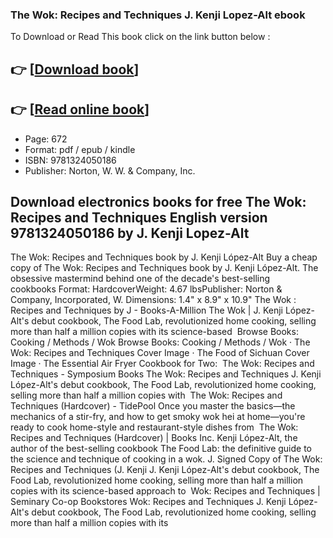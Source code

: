 ### The Wok: Recipes and Techniques J. Kenji Lopez-Alt ebook

To Download or Read This book click on the link button below :

## 👉  [**[Download book](http://ebooksharez.info/download.php?group=book&from=github.com&id=627609&lnk=1081 "Download book")**]

## 👉  [**[Read online book](http://ebooksharez.info/download.php?group=book&from=github.com&id=627609&lnk=1081 "Read online book")**]


* Page: 672
* Format: pdf / epub / kindle
* ISBN: 9781324050186
* Publisher: Norton, W. W. &amp; Company, Inc.



## Download electronics books for free The Wok: Recipes and Techniques English version 9781324050186 by J. Kenji Lopez-Alt



 The Wok: Recipes and Techniques book by J. Kenji López-Alt Buy a cheap copy of The Wok: Recipes and Techniques book by J. Kenji López-Alt. The obsessive mastermind behind one of the decade&#039;s best-selling cookbooks Format: HardcoverWeight: 4.67 lbsPublisher: Norton &amp; Company, Incorporated, W. Dimensions: 1.4&quot; x 8.9&quot; x 10.9&quot;
 The Wok : Recipes and Techniques by J  - Books-A-Million The Wok | J. Kenji López-Alt&#039;s debut cookbook, The Food Lab, revolutionized home cooking, selling more than half a million copies with its science-based 
 Browse Books: Cooking / Methods / Wok Browse Books: Cooking / Methods / Wok · The Wok: Recipes and Techniques Cover Image · The Food of Sichuan Cover Image · The Essential Air Fryer Cookbook for Two: 
 The Wok: Recipes and Techniques - Symposium Books The Wok: Recipes and Techniques J. Kenji López-Alt&#039;s debut cookbook, The Food Lab, revolutionized home cooking, selling more than half a million copies with 
 The Wok: Recipes and Techniques (Hardcover) - TidePool Once you master the basics—the mechanics of a stir-fry, and how to get smoky wok hei at home—you&#039;re ready to cook home-style and restaurant-style dishes from 
 The Wok: Recipes and Techniques (Hardcover) | Books Inc. Kenji López-Alt, the author of the best-selling cookbook The Food Lab: the definitive guide to the science and technique of cooking in a wok. J.
 Signed Copy of The Wok: Recipes and Techniques (J. Kenji J. Kenji López-Alt&#039;s debut cookbook, The Food Lab, revolutionized home cooking, selling more than half a million copies with its science-based approach to 
 Wok: Recipes and Techniques | Seminary Co-op Bookstores Wok: Recipes and Techniques J. Kenji López-Alt&#039;s debut cookbook, The Food Lab, revolutionized home cooking, selling more than half a million copies with its 





